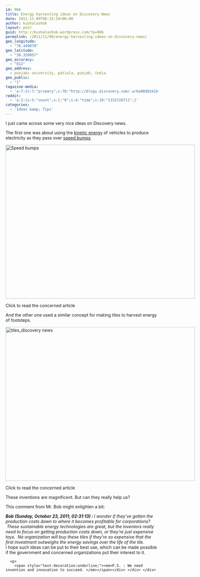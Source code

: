 ```yaml
---
id: 966
title: Energy harvesting ideas on Discovery News
date: 2011-11-09T06:33:24+00:00
author: kushalashok
layout: post
guid: http://kushalashok.wordpress.com/?p=966
permalink: /2011/11/09/energy-harvesting-ideas-on-discovery-news/
geo_longitude:
  - "76.449078"
geo_latitude:
  - "30.359057"
geo_accuracy:
  - "812"
geo_address:
  - punjabi university, patiala, punjab, india
geo_public:
  - "1"
tagazine-media:
  - 'a:7:{s:7:"primary";s:70:"http://blogs.discovery.com/.a/6a00d8341bf67c53ef015436b97eee970c-800wi";s:6:"images";a:2:{s:70:"http://blogs.discovery.com/.a/6a00d8341bf67c53ef015436b97eee970c-800wi";a:6:{s:8:"file_url";s:70:"http://blogs.discovery.com/.a/6a00d8341bf67c53ef015436b97eee970c-800wi";s:5:"width";s:3:"622";s:6:"height";s:3:"505";s:4:"type";s:5:"image";s:4:"area";s:6:"314110";s:9:"file_path";s:0:"";}s:70:"http://blogs.discovery.com/.a/6a00d8341bf67c53ef0154364ffa57970c-800wi";a:6:{s:8:"file_url";s:70:"http://blogs.discovery.com/.a/6a00d8341bf67c53ef0154364ffa57970c-800wi";s:5:"width";s:3:"622";s:6:"height";s:3:"505";s:4:"type";s:5:"image";s:4:"area";s:6:"314110";s:9:"file_path";s:0:"";}}s:6:"videos";a:0:{}s:11:"image_count";s:1:"2";s:6:"author";s:8:"14208831";s:7:"blog_id";s:8:"13804338";s:9:"mod_stamp";s:19:"2011-11-09 01:03:24";}'
reddit:
  - 'a:2:{s:5:"count";s:1:"0";s:4:"time";s:10:"1333720711";}'
categories:
  - 'Ideas &amp; Tips'
---
```

I just came across some very nice ideas on Discovery news.

The first one was about using the <a class="zem_slink" title="Kinetic energy" href="http://en.wikipedia.org/wiki/Kinetic_energy" rel="wikipedia">kinetic energy</a> of vehicles to produce electricity as they pass over <a class="zem_slink" title="Speed bump" href="http://en.wikipedia.org/wiki/Speed_bump" rel="wikipedia">speed bumps</a>.

<div style="width: 622px" class="wp-caption aligncenter">
  <a href="http://news.discovery.com/autos/motion-power-speed-bump-111108.html"><img title="Speed bumps" src="http://blogs.discovery.com/.a/6a00d8341bf67c53ef015436b97eee970c-800wi" alt="Speed bumps" width="622" height="505" /></a>
  
  <p class="wp-caption-text">
    Click to read the concerned article
  </p>
</div>

And the other one used a similar concept for making tiles to harvest energy of footsteps.

<div style="width: 622px" class="wp-caption aligncenter">
  <a href="http://news.discovery.com/tech/harvesting-foot-energy-111021.html"><img title="tiles_discovery news" src="http://blogs.discovery.com/.a/6a00d8341bf67c53ef0154364ffa57970c-800wi" alt="tiles_discovery news" width="622" height="505" /></a>
  
  <p class="wp-caption-text">
    Click to read the concerned article
  </p>
</div>

These inventions are magnificent. But can they really help us?

This comment from Mr. Bob might enlighten a bit:

<div>
  <em><strong>Bob (Sunday, October 23, 2011, 02:31:13) : </strong>I wonder if they&#8217;ve gotten the production costs down to where it becomes profitable for corporations?  These sustainable energy technologies are great, but the inventors really need to focus on getting production costs down, or they&#8217;re just expensive toys.  No organization will buy these tiles if they&#8217;re so expensive that the first investment outweighs the energy savings over the life of the tile.</em>
</div>

<div>
</div>

<div>
  <div>
    <div>
      I hope such ideas can be put to their best use, which can be made possible if the government and concerned organizations put their interest to it.</p> 
      
      <p>
        <span style="text-decoration:underline;"><em>P.S. : We need invention and innovation to succeed. </em></span></div> </div> </div>